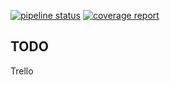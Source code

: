 [![pipeline status](https://gitlab.com/prospectbot/prospectbot/badges/master/pipeline.svg)](https://gitlab.com/prospectbot/prospectbot/commits/master) [![coverage report](https://gitlab.com/prospectbot/prospectbot/badges/master/coverage.svg)](https://gitlab.com/prospectbot/prospectbot/commits/master)

## TODO
Trello
